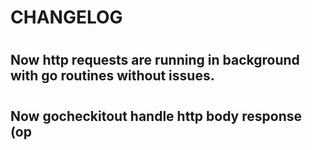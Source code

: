 # CHANGELOG 

#

## Now http requests are running in background with go routines without issues. 

#

## Now gocheckitout handle http body response (op